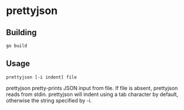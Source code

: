 prettyjson
==========

Building
--------

    go build

Usage
-----

    prettyjson [-i indent] file

prettyjson pretty-prints JSON input from file. If file is absent, prettyjson
reads from stdin. prettyjson will indent using a tab character by default,
otherwise the string specified by -i.
